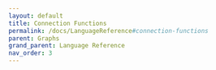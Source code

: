 ```yaml
---
layout: default
title: Connection Functions
permalink: /docs/LanguageReference#connection-functions
parent: Graphs
grand_parent: Language Reference
nav_order: 3
---
```

